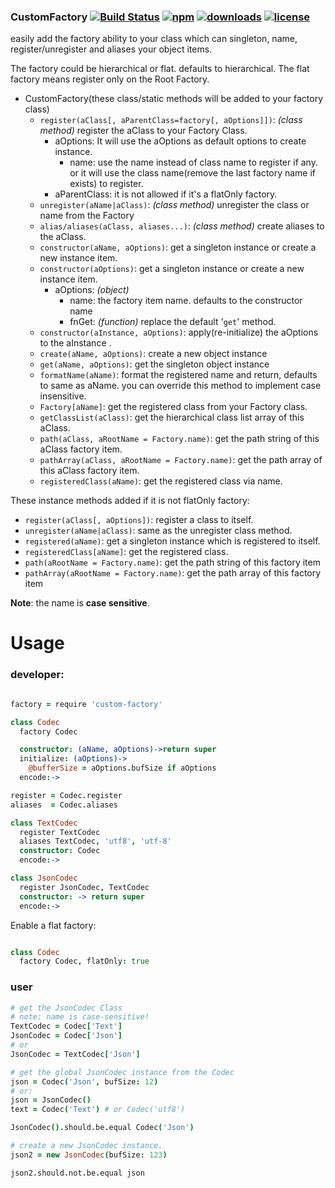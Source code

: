 ### CustomFactory [![Build Status](https://img.shields.io/travis/snowyu/custom-factory.js/master.svg)](http://travis-ci.org/snowyu/custom-factory.js) [![npm](https://img.shields.io/npm/v/custom-factory.svg)](https://npmjs.org/package/custom-factory) [![downloads](https://img.shields.io/npm/dm/custom-factory.svg)](https://npmjs.org/package/custom-factory) [![license](https://img.shields.io/npm/l/custom-factory.svg)](https://npmjs.org/package/custom-factory)


easily add the factory ability to your class which can singleton, name, register/unregister and aliases your object items.

The factory could be hierarchical or flat. defaults to hierarchical.
The flat factory means register only on the Root Factory.

* CustomFactory(these class/static methods will be added to your factory class)
  * `register(aClass[, aParentClass=factory[, aOptions]])`:  *(class method)* register the aClass to your Factory Class.
    * aOptions: It will use the aOptions as default options to create instance.
      * name: use the name instead of class name to register if any.
        or it will use the class name(remove the last factory name if exists) to register.
    * aParentClass: it is not allowed if it's a flatOnly factory.
  * `unregister(aName|aClass)`: *(class method)* unregister the class or name from the Factory
  * `alias/aliases(aClass, aliases...)`: *(class method)* create aliases to the aClass.
  * `constructor(aName, aOptions)`: get a singleton instance or create a new instance item.
  * `constructor(aOptions)`: get a singleton instance or create a new instance item.
    * aOptions: *(object)*
      * name: the factory item name. defaults to the constructor name
      * fnGet: *(function)* replace the default '`get`' method.
  * `constructor(aInstance, aOptions)`: apply(re-initialize) the aOptions to the aInstance .
  * `create(aName, aOptions)`: create a new object instance
  * `get(aName, aOptions)`: get the singleton object instance
  * `formatName(aName)`: format the registered name and return, defaults to same as aName. you can override this method to implement case insensitive.
  * `Factory[aName]`: get the registered class from your Factory class.
  * `getClassList(aClass)`: get the hierarchical class list array of this aClass.
  * `path(aClass, aRootName = Factory.name)`: get the path string of this aClass factory item.
  * `pathArray(aClass, aRootName = Factory.name)`: get the path array of this aClass factory item.
  * `registeredClass(aName)`: get the registered class via name.

These instance methods added if it is not flatOnly factory:

* `register(aClass[, aOptions])`: register a class to itself.
* `unregister(aName|aClass)`: same as the unregister class method.
* `registered(aName)`: get a singleton instance which is registered to itself.
* `registeredClass[aName]`: get the registered class.
* `path(aRootName = Factory.name)`: get the path string of this factory item
* `pathArray(aRootName = Factory.name)`: get the path array of this factory item

**Note**: the name is **case sensitive**.

# Usage


### developer:

```coffee

factory = require 'custom-factory'

class Codec
  factory Codec

  constructor: (aName, aOptions)->return super
  initialize: (aOptions)->
    @bufferSize = aOptions.bufSize if aOptions
  encode:->

register = Codec.register
aliases  = Codec.aliases

class TextCodec
  register TextCodec
  aliases TextCodec, 'utf8', 'utf-8'
  constructor: Codec
  encode:->

class JsonCodec
  register JsonCodec, TextCodec
  constructor: -> return super
  encode:->
```

Enable a flat factory:

```coffee

class Codec
  factory Codec, flatOnly: true

```

### user

```coffee
# get the JsonCodec Class
# note: name is case-sensitive!
TextCodec = Codec['Text']
JsonCodec = Codec['Json']
# or
JsonCodec = TextCodec['Json']

# get the global JsonCodec instance from the Codec
json = Codec('Json', bufSize: 12)
# or:
json = JsonCodec()
text = Codec('Text') # or Codec('utf8')

JsonCodec().should.be.equal Codec('Json')

# create a new JsonCodec instance.
json2 = new JsonCodec(bufSize: 123)

json2.should.not.be.equal json


```
